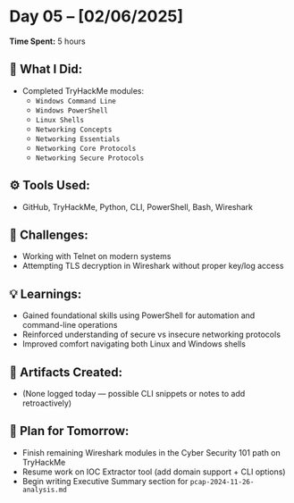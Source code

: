 # Day 05 – [02/06/2025]

**Time Spent:** 5 hours

## 🧠 What I Did:
- Completed TryHackMe modules:
  - `Windows Command Line`
  - `Windows PowerShell`
  - `Linux Shells`
  - `Networking Concepts`
  - `Networking Essentials`
  - `Networking Core Protocols`
  - `Networking Secure Protocols`

## ⚙️ Tools Used:
- GitHub, TryHackMe, Python, CLI, PowerShell, Bash, Wireshark

## 🧩 Challenges:
- Working with Telnet on modern systems
- Attempting TLS decryption in Wireshark without proper key/log access

## 💡 Learnings:
- Gained foundational skills using PowerShell for automation and command-line operations
- Reinforced understanding of secure vs insecure networking protocols
- Improved comfort navigating both Linux and Windows shells

## 🧾 Artifacts Created:
- (None logged today — possible CLI snippets or notes to add retroactively)

## 📌 Plan for Tomorrow:
- Finish remaining Wireshark modules in the Cyber Security 101 path on TryHackMe
- Resume work on IOC Extractor tool (add domain support + CLI options)
- Begin writing Executive Summary section for `pcap-2024-11-26-analysis.md`

